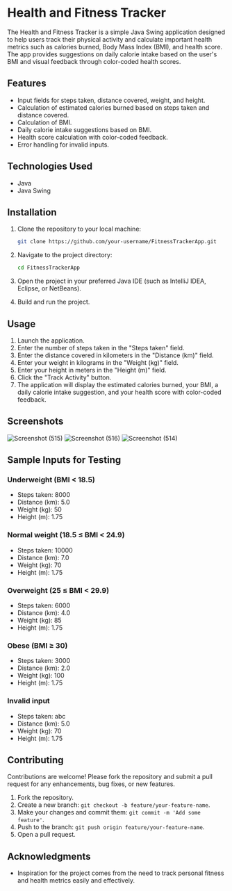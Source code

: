 # Health and Fitness Tracker

The Health and Fitness Tracker is a simple Java Swing application designed to help users track their physical activity and calculate important health metrics such as calories burned, Body Mass Index (BMI), and health score. The app provides suggestions on daily calorie intake based on the user's BMI and visual feedback through color-coded health scores.

## Features

- Input fields for steps taken, distance covered, weight, and height.
- Calculation of estimated calories burned based on steps taken and distance covered.
- Calculation of BMI.
- Daily calorie intake suggestions based on BMI.
- Health score calculation with color-coded feedback.
- Error handling for invalid inputs.

## Technologies Used

- Java
- Java Swing

## Installation

1. Clone the repository to your local machine:
    ```bash
    git clone https://github.com/your-username/FitnessTrackerApp.git
    ```

2. Navigate to the project directory:
    ```bash
    cd FitnessTrackerApp
    ```

3. Open the project in your preferred Java IDE (such as IntelliJ IDEA, Eclipse, or NetBeans).

4. Build and run the project.

## Usage

1. Launch the application.
2. Enter the number of steps taken in the "Steps taken" field.
3. Enter the distance covered in kilometers in the "Distance (km)" field.
4. Enter your weight in kilograms in the "Weight (kg)" field.
5. Enter your height in meters in the "Height (m)" field.
6. Click the "Track Activity" button.
7. The application will display the estimated calories burned, your BMI, a daily calorie intake suggestion, and your health score with color-coded feedback.

## Screenshots

![Screenshot (515)](https://github.com/Abishree-senthilnathan/FitnessTrackerApp/assets/160491315/fec4de3e-8b5a-4996-80d7-22e2f6e70421)
![Screenshot (516)](https://github.com/Abishree-senthilnathan/FitnessTrackerApp/assets/160491315/6c1340c6-4303-4113-9a66-4eca3526193e)
![Screenshot (514)](https://github.com/Abishree-senthilnathan/FitnessTrackerApp/assets/160491315/10eee2b1-10b4-455a-89ad-cc9f8b77838f)


## Sample Inputs for Testing

### Underweight (BMI < 18.5)
- Steps taken: 8000
- Distance (km): 5.0
- Weight (kg): 50
- Height (m): 1.75

### Normal weight (18.5 ≤ BMI < 24.9)
- Steps taken: 10000
- Distance (km): 7.0
- Weight (kg): 70
- Height (m): 1.75

### Overweight (25 ≤ BMI < 29.9)
- Steps taken: 6000
- Distance (km): 4.0
- Weight (kg): 85
- Height (m): 1.75

### Obese (BMI ≥ 30)
- Steps taken: 3000
- Distance (km): 2.0
- Weight (kg): 100
- Height (m): 1.75

### Invalid input
- Steps taken: abc
- Distance (km): 5.0
- Weight (kg): 70
- Height (m): 1.75

## Contributing

Contributions are welcome! Please fork the repository and submit a pull request for any enhancements, bug fixes, or new features.

1. Fork the repository.
2. Create a new branch: `git checkout -b feature/your-feature-name`.
3. Make your changes and commit them: `git commit -m 'Add some feature'`.
4. Push to the branch: `git push origin feature/your-feature-name`.
5. Open a pull request.

## Acknowledgments

- Inspiration for the project comes from the need to track personal fitness and health metrics easily and effectively.

